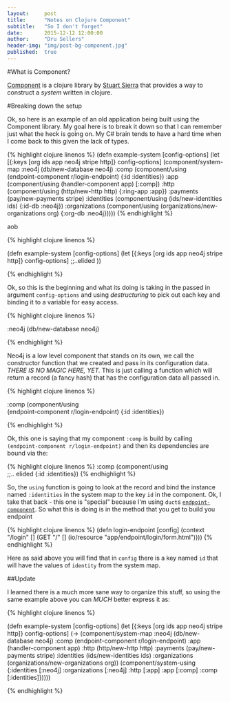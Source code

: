 ```yaml
---
layout:     post
title:      "Notes on Clojure Component"
subtitle:   "So I don't forget"
date:       2015-12-12 12:00:00
author:     "Dru Sellers"
header-img: "img/post-bg-component.jpg"
published:  true
---
```


#What is Component?

[Component](https://github.com/stuartsierra/component) is a clojure library by
[Stuart Sierra](http://stuartsierra.com/) that provides a way to construct a
_system_ written in clojure.

#Breaking down the setup

Ok, so here is an example of an old application being built using the Component
library. My goal here is to break it down so that I can remember just what the
heck is going on. My C# brain tends to have a hard time when I come back to
this given the lack of types.

{% highlight clojure linenos %}
(defn example-system [config-options]
  (let [{:keys [org ids app neo4j stripe http]} config-options]
    (component/system-map
     :neo4j (db/new-database neo4j)
     :comp (component/using      
            (endpoint-component r/login-endpoint)
            {:id :identities})
     :app (component/using
           (handler-component app)
           [:comp])
     :http (component/using
            (http/new-http http)
            {:ring-app :app})
     :payments (pay/new-payments stripe)
     :identities (component/using
                  (ids/new-identities ids)
                  {:id-db :neo4j})
     :organizations (component/using
                     (organizations/new-organizations org)
                     {:org-db :neo4j}))))
{% endhighlight %}

aob

{% highlight clojure linenos %}

(defn example-system [config-options]
  (let [{:keys [org ids app neo4j stripe http]} config-options]
  ;;..elided
  ))

{% endhighlight %}

Ok, so this is the beginning and what its doing is taking in the passed in
argument `config-options` and using _destructuring_ to pick out each key and
binding it to a variable for easy access.

{% highlight clojure linenos %}

:neo4j (db/new-database neo4j)

{% endhighlight %}

Neo4j is a low level component that stands on its own, we call the constructor
function that we created and pass in its configuration data. *THERE IS NO MAGIC
HERE, YET.* This is just calling a function which will return a record (a fancy
hash) that has the configuration data all passed in.

{% highlight clojure linenos %}

:comp (component/using      
	(endpoint-component r/login-endpoint)
	{:id :identities})

{% endhighlight %}

Ok, this one is saying that my component `:comp` is build by calling
`(endpoint-component r/login-endpoint)` and then its dependencies are bound via
the:

{% highlight clojure linenos %}
:comp (component/using      
	;;.. elided
	{:id :identities})
{% endhighlight %}

So, the `using` function is going to look at the record and bind the instance
named `:identities` in the system map to the key `id` in the component. Ok, I
take that back - this one is "special" because I'm using `duct`s
[`endpoint-component`](https://github.com/weavejester/duct/wiki/Components). So
what this is doing is in the method that you get to build you endpoint

{% highlight clojure linenos %}
(defn login-endpoint [config]
  (context "/login" []
    (GET "/" []
      (io/resource "app/endpoint/login/form.html"))))
{% endhighlight %}

Here as said above you will find that in `config` there is a key named `id`
that will have the values of `identity` from the system map.

##Update

I learned there is a much more sane way to organize this stuff, so using the
same example above you can *MUCH* better express it as:

{% highlight clojure linenos %}

(defn example-system [config-options]
  (let [{:keys [org ids app neo4j stripe http]} config-options]
    (->
      (component/system-map
        :neo4j (db/new-database neo4j)
        :comp (endpoint-component r/login-endpoint)
        :app (handler-component app)
        :http (http/new-http http)
        :payments (pay/new-payments stripe)
        :identities (ids/new-identities ids)
        :organizations (organizations/new-organizations org))
      (component/system-using
       {:identities [:neo4j]
        :organizations [:neo4j]
        :http [:app]
        :app [:comp]
        :comp [:identities]}))))

{% endhighlight %}
